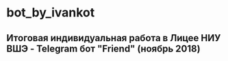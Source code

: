 # bot_by_ivankot

## Итоговая индивидуальная работа в Лицее НИУ ВШЭ - Telegram бот "Friend" (ноябрь 2018)
